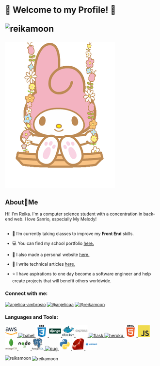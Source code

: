 # :ribbon: Welcome to my Profile! :ribbon: <p align="left"> <img src="https://komarev.com/ghpvc/?username=reikamoon&label=Profile%20views&color=0e75b6&style=flat" alt="reikamoon" /> </p>

<img src="mymelodygif.gif" alt="mymelodyswinggif">


## About:ribbon:Me
Hi!  I'm Reika. I'm a computer science student with a concentration in back-end web. I love Sanrio, especially My Melody! <br><br>


- :thought_balloon: I’m currently taking classes to improve my **Front End** skills.

- :computer: You can find my school portfolio [here.](https://www.makeschool.com/portfolio/anjelica-ambrosio)
- :cherry_blossom: I also made a personal website [here.](https://github.com/reikamoon/reikamoon.github.io)

- 📝 I write technical articles [here.](https://anjelicaa.medium.com/)

- :star: I have aspirations to one day become a software engineer and help create projects that will benefit others worldwide.


</a> </p>

<h3 align="left">Connect with me:</h3>
<p align="left">
<a href="https://linkedin.com/in/anjelica-ambrosio" target="blank"><img align="center" src="https://cdn.jsdelivr.net/npm/simple-icons@3.0.1/icons/linkedin.svg" alt="anjelica-ambrosio" height="30" width="40" /></a>
<a href="https://medium.com/@anjelicaa" target="blank"><img align="center" src="https://cdn.jsdelivr.net/npm/simple-icons@3.0.1/icons/medium.svg" alt="@anjelicaa" height="30" width="40" /></a>
<a href="https://www.hackerrank.com/@reikamoon" target="blank"><img align="center" src="https://cdn.jsdelivr.net/npm/simple-icons@3.0.1/icons/hackerrank.svg" alt="@reikamoon" height="30" width="40" /></a>
</p>

<h3 align="left">Languages and Tools:</h3>
<p align="left"> <a href="https://aws.amazon.com" target="_blank"> <img src="https://raw.githubusercontent.com/devicons/devicon/master/icons/amazonwebservices/amazonwebservices-original-wordmark.svg" alt="aws" width="40" height="40"/> </a> <a href="https://babeljs.io/" target="_blank"> <img src="https://www.vectorlogo.zone/logos/babeljs/babeljs-icon.svg" alt="babel" width="40" height="40"/> </a> <a href="https://www.w3schools.com/css/" target="_blank"> <img src="https://raw.githubusercontent.com/devicons/devicon/master/icons/css3/css3-original-wordmark.svg" alt="css3" width="40" height="40"/> </a> <a href="https://www.djangoproject.com/" target="_blank"> <img src="https://raw.githubusercontent.com/devicons/devicon/master/icons/django/django-original.svg" alt="django" width="40" height="40"/> </a> <a href="https://www.docker.com/" target="_blank"> <img src="https://raw.githubusercontent.com/devicons/devicon/master/icons/docker/docker-original-wordmark.svg" alt="docker" width="40" height="40"/> </a> <a href="https://expressjs.com" target="_blank"> <img src="https://raw.githubusercontent.com/devicons/devicon/master/icons/express/express-original-wordmark.svg" alt="express" width="40" height="40"/> </a> <a href="https://flask.palletsprojects.com/" target="_blank"> <img src="https://www.vectorlogo.zone/logos/pocoo_flask/pocoo_flask-icon.svg" alt="flask" width="40" height="40"/> </a> <a href="https://heroku.com" target="_blank"> <img src="https://www.vectorlogo.zone/logos/heroku/heroku-icon.svg" alt="heroku" width="40" height="40"/> </a> <a href="https://www.w3.org/html/" target="_blank"> <img src="https://raw.githubusercontent.com/devicons/devicon/master/icons/html5/html5-original-wordmark.svg" alt="html5" width="40" height="40"/> </a> <a href="https://developer.mozilla.org/en-US/docs/Web/JavaScript" target="_blank"> <img src="https://raw.githubusercontent.com/devicons/devicon/master/icons/javascript/javascript-original.svg" alt="javascript" width="40" height="40"/> </a> <a href="https://www.mongodb.com/" target="_blank"> <img src="https://raw.githubusercontent.com/devicons/devicon/master/icons/mongodb/mongodb-original-wordmark.svg" alt="mongodb" width="40" height="40"/> </a> <a href="https://nodejs.org" target="_blank"> <img src="https://raw.githubusercontent.com/devicons/devicon/master/icons/nodejs/nodejs-original-wordmark.svg" alt="nodejs" width="40" height="40"/> </a> <a href="https://www.postgresql.org" target="_blank"> <img src="https://raw.githubusercontent.com/devicons/devicon/master/icons/postgresql/postgresql-original-wordmark.svg" alt="postgresql" width="40" height="40"/> </a> <a href="https://pugjs.org" target="_blank"> <img src="https://cdn.worldvectorlogo.com/logos/pug.svg" alt="pug" width="40" height="40"/> </a> <a href="https://www.python.org" target="_blank"> <img src="https://raw.githubusercontent.com/devicons/devicon/master/icons/python/python-original.svg" alt="python" width="40" height="40"/> </a> <a href="https://www.ruby-lang.org/en/" target="_blank"> <img src="https://raw.githubusercontent.com/devicons/devicon/master/icons/ruby/ruby-original.svg" alt="ruby" width="40" height="40"/> </a> <a href="https://webpack.js.org" target="_blank"> <img src="https://raw.githubusercontent.com/devicons/devicon/d00d0969292a6569d45b06d3f350f463a0107b0d/icons/webpack/webpack-original-wordmark.svg" alt="webpack" width="40" height="40"/> </a> </p>

<p><img align="left" src="https://github-readme-stats.vercel.app/api/top-langs?username=reikamoon&show_icons=true&locale=en&layout=compact" alt="reikamoon" /></p>

<p>&nbsp;<img align="center" src="https://github-readme-stats.vercel.app/api?username=reikamoon&show_icons=true&locale=en" alt="reikamoon" /></p>


